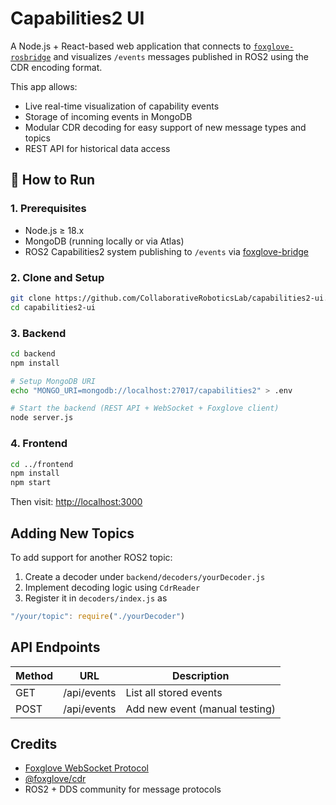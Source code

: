 # Capabilities2 UI

A Node.js + React-based web application that connects to [`foxglove-rosbridge`](https://github.com/foxglove/ros-foxglove-bridge) and visualizes `/events` messages published in ROS2 using the CDR encoding format.

This app allows:
- Live real-time visualization of capability events
- Storage of incoming events in MongoDB
- Modular CDR decoding for easy support of new message types and topics
- REST API for historical data access


## 🚀 How to Run

### 1. Prerequisites

- Node.js ≥ 18.x
- MongoDB (running locally or via Atlas)
- ROS2 Capabilities2 system publishing to `/events` via [foxglove-bridge](https://github.com/foxglove/ros-foxglove-bridge)

### 2. Clone and Setup

```bash
git clone https://github.com/CollaborativeRoboticsLab/capabilities2-ui.git
cd capabilities2-ui
```

### 3. Backend

```bash
cd backend
npm install

# Setup MongoDB URI
echo "MONGO_URI=mongodb://localhost:27017/capabilities2" > .env

# Start the backend (REST API + WebSocket + Foxglove client)
node server.js
```

### 4. Frontend

```bash
cd ../frontend
npm install
npm start
```

Then visit: [http://localhost:3000](http://localhost:3000)

## Adding New Topics

To add support for another ROS2 topic:

1. Create a decoder under `backend/decoders/yourDecoder.js`
2. Implement decoding logic using `CdrReader`
3. Register it in `decoders/index.js` as 

```js
"/your/topic": require("./yourDecoder")
```


## API Endpoints

| Method | URL         | Description                    |
| ------ | ----------- | ------------------------------ |
| GET    | /api/events | List all stored events         |
| POST   | /api/events | Add new event (manual testing) |


## Credits

* [Foxglove WebSocket Protocol](https://foxglove.dev/docs/websocket)
* [@foxglove/cdr](https://www.npmjs.com/package/@foxglove/cdr)
* ROS2 + DDS community for message protocols
